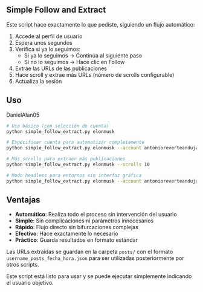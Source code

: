 ## Simple Follow and Extract

Este script hace exactamente lo que pediste, siguiendo un flujo automático:

1. Accede al perfil de usuario
2. Espera unos segundos
3. Verifica si ya lo seguimos:
   - Si ya lo seguimos → Continúa al siguiente paso
   - Si no lo seguimos → Hace clic en Follow
4. Extrae las URLs de las publicaciones
5. Hace scroll y extrae más URLs (número de scrolls configurable)
6. Actualiza la sesión

## Uso


DanielAlan05 

```bash
# Uso básico (con selección de cuenta)
python simple_follow_extract.py elonmusk

# Especificar cuenta para automatizar completamente
python simple_follow_extract.py elonmusk --account antonioreverteandujar@gmx.com

# Más scrolls para extraer más publicaciones
python simple_follow_extract.py elonmusk --scrolls 10

# Modo headless para entornos sin interfaz gráfica
python simple_follow_extract.py elonmusk --account antonioreverteandujar@gmx.com --headless
```

## Ventajas

- **Automático**: Realiza todo el proceso sin intervención del usuario
- **Simple**: Sin complicaciones ni parámetros innecesarios
- **Rápido**: Flujo directo sin bifurcaciones complejas
- **Efectivo**: Hace exactamente lo necesario
- **Práctico**: Guarda resultados en formato estándar

Las URLs extraídas se guardan en la carpeta `posts/` con el formato `username_posts_fecha_hora.json` para ser utilizadas posteriormente por otros scripts.

Este script está listo para usar y se puede ejecutar simplemente indicando el usuario objetivo.